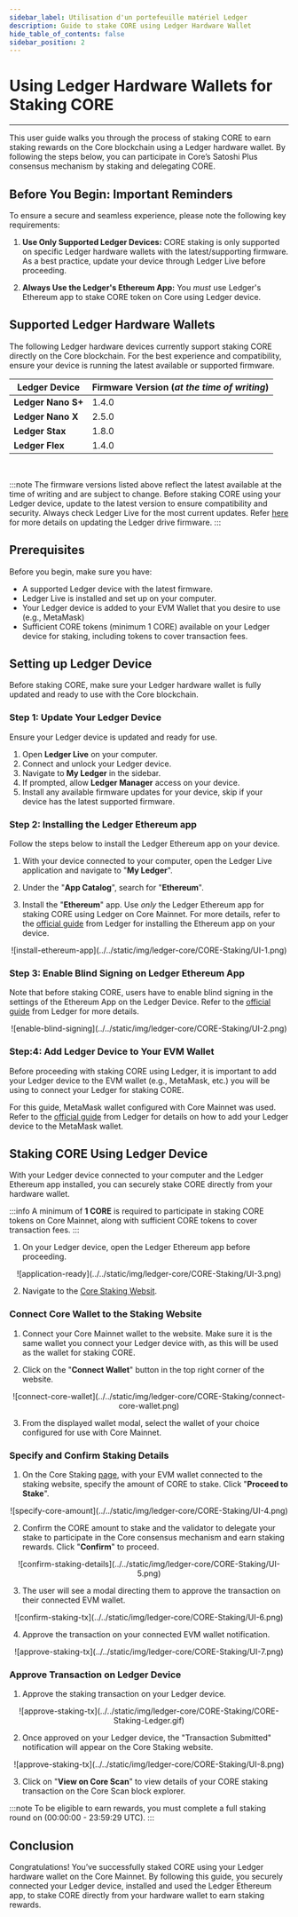 ```yaml
---
sidebar_label: Utilisation d'un portefeuille matériel Ledger
description: Guide to stake CORE using Ledger Hardware Wallet
hide_table_of_contents: false
sidebar_position: 2
---
```


# Using Ledger Hardware Wallets for Staking CORE

---

This user guide walks you through the process of staking CORE to earn staking rewards on the Core blockchain using a Ledger hardware wallet. By following the steps below, you can participate in Core’s Satoshi Plus consensus mechanism by staking and delegating CORE.

## Before You Begin: Important Reminders

To ensure a secure and seamless experience, please note the following key requirements:

1. **Use Only Supported Ledger Devices:** CORE staking is only supported on specific Ledger hardware wallets with the latest/supporting firmware. As a best practice, update your device through Ledger Live before proceeding.

2. **Always Use the Ledger's Ethereum App:** You _must_ use Ledger's Ethereum app to stake CORE token on Core using Ledger device.

## Supported Ledger Hardware Wallets

The following Ledger hardware devices currently support staking CORE directly on the Core blockchain. For the best experience and compatibility, ensure your device is running the latest available or supported firmware.

| Ledger Device      | Firmware Version (_at the time of writing_) |
| ------------------ | -------------------------------------------------------------- |
| **Ledger Nano S+** | 1.4.0                          |
| **Ledger Nano X**  | 2.5.0                          |
| **Ledger Stax**    | 1.8.0                          |
| **Ledger Flex**    | 1.4.0                          |

<br/>

:::note
The firmware versions listed above reflect the latest available at the time of writing and are subject to change. Before staking CORE using your Ledger device, update to the latest version to ensure compatibility and security. Always check Ledger Live for the most current updates. Refer [here](https://support.ledger.com/article/8458939792669-zd) for more details on updating the Ledger drive firmware.
:::

## Prerequisites

Before you begin, make sure you have:

- A supported Ledger device with the latest firmware.
- Ledger Live is installed and set up on your computer.
- Your Ledger device is added to your EVM Wallet that you desire to use (e.g., MetaMask)
- Sufficient CORE tokens (minimum 1 CORE) available on your Ledger device for staking, including tokens to cover transaction fees.

## Setting up Ledger Device

Before staking CORE, make sure your Ledger hardware wallet is fully updated and ready to use with the Core blockchain.

### Step 1: Update Your Ledger Device

Ensure your Ledger device is updated and ready for use.

1. Open **Ledger Live** on your computer.
2. Connect and unlock your Ledger device.
3. Navigate to **My Ledger** in the sidebar.
4. If prompted, allow **Ledger Manager** access on your device.
5. Install any available firmware updates for your device, skip if your device has the latest supported firmware.

### Step 2: Installing the Ledger Ethereum app

Follow the steps below to install the Ledger Ethereum app on your device.

1. With your device connected to your computer, open the Ledger Live application and navigate to "**My Ledger**".

2. Under the "**App Catalog**", search for "**Ethereum**".

3. Install the "**Ethereum**" app. Use _only_ the Ledger Ethereum app for staking CORE using Ledger on Core Mainnet. For more details, refer to the [official guide](https://support.ledger.com/article/360009576554-zd) from Ledger for installing the Ethereum app on your device.

<p align="center">
![install-ethereum-app](../../static/img/ledger-core/CORE-Staking/UI-1.png)
</p> 

### Step 3: Enable Blind Signing on Ledger Ethereum App

Note that before staking CORE, users have to enable blind signing in the settings of the Ethereum App on the Ledger Device. Refer to the [official guide](https://support.ledger.com/article/4405481324433-zd) from Ledger for more details.

<p align="center">
![enable-blind-signing](../../static/img/ledger-core/CORE-Staking/UI-2.png)
</p>

### Step:4: Add Ledger Device to Your EVM Wallet

Before proceeding with staking CORE using Ledger, it is important to add your Ledger device to the EVM wallet (e.g., MetaMask, etc.) you will be using to connect your Ledger for staking CORE.

For this guide, MetaMask wallet configured with Core Mainnet was used. Refer to the [official guide](https://support.ledger.com/article/4404366864657-zd) from Ledger for details on how to add your Ledger device to the MetaMask wallet.

## Staking CORE Using Ledger Device

With your Ledger device connected to your computer and the Ledger Ethereum app installed, you can securely stake CORE directly from your hardware wallet.

:::info
A minimum of **1 CORE** is required to participate in staking CORE tokens on Core Mainnet, along with sufficient CORE tokens to cover transaction fees.
:::

1. On your Ledger device, open the Ledger Ethereum app before proceeding.

<p align="center">
![application-ready](../../static/img/ledger-core/CORE-Staking/UI-3.png)
</p>

2. Navigate to the [Core Staking Websit](https://stake.coredao.org/staking).

### Connect Core Wallet to the Staking Website

1. Connect your Core Mainnet wallet to the website. Make sure it is the same wallet you connect your Ledger device with, as this will be used as the wallet for staking CORE.

2. Click on the "**Connect Wallet**" button in the top right corner of the website.

<p align="center">
![connect-core-wallet](../../static/img/ledger-core/CORE-Staking/connect-core-wallet.png)
</p>

3. From the displayed wallet modal, select the wallet of your choice configured for use with Core Mainnet.

### Specify and Confirm Staking Details

1. On the Core Staking [page](https://stake.coredao.org/staking), with your EVM wallet connected to the staking website, specify the amount of CORE to stake. Click "**Proceed to Stake**".

<p align="center" style={{zoom:"60%"}}>
![specify-core-amount](../../static/img/ledger-core/CORE-Staking/UI-4.png)
</p> 

2. Confirm the CORE amount to stake and the validator to delegate your stake to participate in the Core consensus mechanism and earn staking rewards. Click "**Confirm**" to proceed.

<p align="center" style={{zoom:"60%"}}>
![confirm-staking-details](../../static/img/ledger-core/CORE-Staking/UI-5.png)
</p>   

3. The user will see a modal directing them to approve the transaction on their connected EVM wallet.

<p align="center" style={{zoom:"60%"}}>
![confirm-staking-tx](../../static/img/ledger-core/CORE-Staking/UI-6.png)
</p>  

4. Approve the transaction on your connected EVM wallet notification.

<p align="center" style={{zoom:"70%"}}>
![approve-staking-tx](../../static/img/ledger-core/CORE-Staking/UI-7.png)
</p>

### Approve Transaction on Ledger Device

1. Approve the staking transaction on your Ledger device.

<p align="center">
![approve-staking-tx](../../static/img/ledger-core/CORE-Staking/CORE-Staking-Ledger.gif)
</p>

2. Once approved on your Ledger device, the "Transaction Submitted" notification will appear on the Core Staking website.

<p align="center" style={{zoom:"80%"}}>
![approve-staking-tx](../../static/img/ledger-core/CORE-Staking/UI-8.png)
</p>

3. Click on "**View on Core Scan**" to view details of your CORE staking transaction on the Core Scan block explorer.

:::note
To be eligible to earn rewards, you must complete a full staking round on (00:00:00 - 23:59:29 UTC).
:::

## Conclusion

Congratulations! You’ve successfully staked CORE using your Ledger hardware wallet on the Core Mainnet. By following this guide, you securely connected your Ledger device, installed and used the Ledger Ethereum app, to stake CORE directly from your hardware wallet to earn staking rewards.
